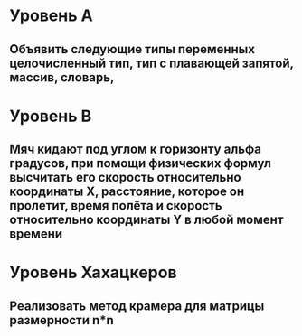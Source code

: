 # Уровень А
## Объявить следующие типы переменных целочисленный тип, тип с плавающей запятой, массив, словарь,

# Уровень B
## Мяч кидают под углом к горизонту альфа градусов, при помощи физических формул высчитать его скорость относительно координаты Х, расстояние, которое он пролетит, время полёта и скорость относительно координаты Y в любой момент времени

# Уровень Хахацкеров
## Реализовать метод крамера для матрицы размерности n*n